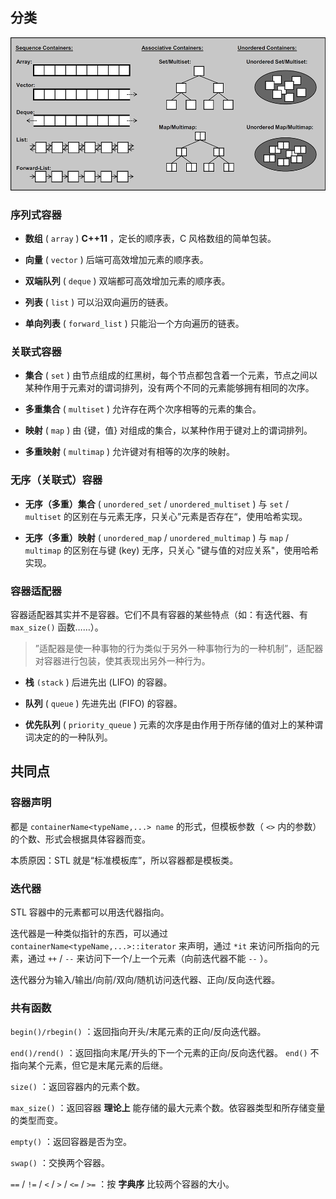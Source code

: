 ## 分类

![](images/container1.png)

### 序列式容器

-    **数组** ( `array` ) **C++11** ，定长的顺序表，C 风格数组的简单包装。

-    **向量** ( `vector` ) 后端可高效增加元素的顺序表。

-    **双端队列** ( `deque` ) 双端都可高效增加元素的顺序表。

-    **列表** ( `list` ) 可以沿双向遍历的链表。

-    **单向列表** ( `forward_list` ) 只能沿一个方向遍历的链表。

### 关联式容器

-    **集合** ( `set` ) 由节点组成的红黑树，每个节点都包含着一个元素，节点之间以某种作用于元素对的谓词排列，没有两个不同的元素能够拥有相同的次序。

-    **多重集合** ( `multiset` ) 允许存在两个次序相等的元素的集合。

-    **映射** ( `map` ) 由 {键，值} 对组成的集合，以某种作用于键对上的谓词排列。

-    **多重映射** ( `multimap` ) 允许键对有相等的次序的映射。

### 无序（关联式）容器

-    **无序（多重）集合** ( `unordered_set` / `unordered_multiset` ) 与 `set` / `multiset` 的区别在与元素无序，只关心”元素是否存在“，使用哈希实现。

-    **无序（多重）映射** ( `unordered_map` / `unordered_multimap` ) 与 `map` / `multimap` 的区别在与键 (key) 无序，只关心 "键与值的对应关系"，使用哈希实现。

### 容器适配器

容器适配器其实并不是容器。它们不具有容器的某些特点（如：有迭代器、有 `max_size()` 函数……）。

> ”适配器是使一种事物的行为类似于另外一种事物行为的一种机制”，适配器对容器进行包装，使其表现出另外一种行为。

-    **栈**  `(stack` ) 后进先出 (LIFO) 的容器。

-    **队列** ( `queue` ) 先进先出 (FIFO) 的容器。

-    **优先队列** ( `priority_queue` ) 元素的次序是由作用于所存储的值对上的某种谓词决定的的一种队列。

## 共同点

### 容器声明

都是 `containerName<typeName,...> name` 的形式，但模板参数（ `<>` 内的参数）的个数、形式会根据具体容器而变。

本质原因：STL 就是“标准模板库”，所以容器都是模板类。

### 迭代器

STL 容器中的元素都可以用迭代器指向。

迭代器是一种类似指针的东西，可以通过 `containerName<typeName,...>::iterator` 来声明，通过 `*it` 来访问所指向的元素，通过 `++` / `--` 来访问下一个/上一个元素（向前迭代器不能 `--` ）。

迭代器分为输入/输出/向前/双向/随机访问迭代器、正向/反向迭代器。

### 共有函数

 `begin()/rbegin()` ：返回指向开头/末尾元素的正向/反向迭代器。

 `end()/rend()` ：返回指向末尾/开头的下一个元素的正向/反向迭代器。 `end()` 不指向某个元素，但它是末尾元素的后继。

 `size()` ：返回容器内的元素个数。

 `max_size()` ：返回容器 **理论上** 能存储的最大元素个数。依容器类型和所存储变量的类型而变。

 `empty()` ：返回容器是否为空。

 `swap()` ：交换两个容器。

 `==` / `!=` / `<` / `>` / `<=` / `>=` ：按 **字典序** 比较两个容器的大小。

